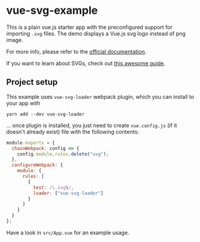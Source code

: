 # vue-svg-example

This is a plain vue.js starter app with the preconfigured support for importing `.svg` files. The demo displays a Vue.js svg logo instead of png image.

For more info, please refer to the [official documentation](https://github.com/visualfanatic/vue-svg-loader).

If you want to learn about SVGs, check out [this awesome guide](https://css-tricks.com/scale-svg/).

## Project setup
 
This example uses `vue-svg-loader` webpack plugin, which you can install to your app with 
```
yarn add --dev vue-svg-loader
```

... once plugin is installed, you just need to create `vue.config.js` (if it doesn't already exist) file with the following contents:
```js
module.exports = {
  chainWebpack: config => {
    config.module.rules.delete("svg");
  },
  configureWebpack: {
    module: {
      rules: [
        {
          test: /\.svg$/,
          loader: ["vue-svg-loader"]
        }
      ]
    }
  }
};

```

Have a look in `src/App.vue` for an example usage.

